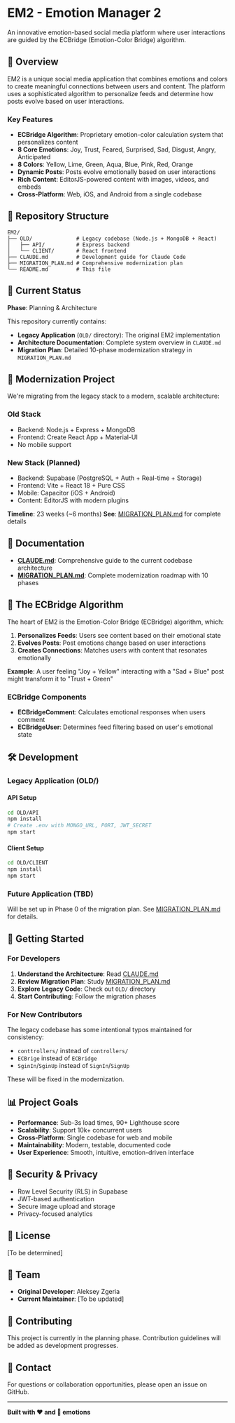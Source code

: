 # EM2 - Emotion Manager 2

An innovative emotion-based social media platform where user interactions are guided by the ECBridge (Emotion-Color Bridge) algorithm.

## 🌟 Overview

EM2 is a unique social media application that combines emotions and colors to create meaningful connections between users and content. The platform uses a sophisticated algorithm to personalize feeds and determine how posts evolve based on user interactions.

### Key Features

- **ECBridge Algorithm**: Proprietary emotion-color calculation system that personalizes content
- **8 Core Emotions**: Joy, Trust, Feared, Surprised, Sad, Disgust, Angry, Anticipated
- **8 Colors**: Yellow, Lime, Green, Aqua, Blue, Pink, Red, Orange
- **Dynamic Posts**: Posts evolve emotionally based on user interactions
- **Rich Content**: EditorJS-powered content with images, videos, and embeds
- **Cross-Platform**: Web, iOS, and Android from a single codebase

## 📂 Repository Structure

```
EM2/
├── OLD/              # Legacy codebase (Node.js + MongoDB + React)
│   ├── API/          # Express backend
│   └── CLIENT/       # React frontend
├── CLAUDE.md         # Development guide for Claude Code
├── MIGRATION_PLAN.md # Comprehensive modernization plan
└── README.md         # This file
```

## 🚀 Current Status

**Phase**: Planning & Architecture

This repository currently contains:
- **Legacy Application** (`OLD/` directory): The original EM2 implementation
- **Architecture Documentation**: Complete system overview in `CLAUDE.md`
- **Migration Plan**: Detailed 10-phase modernization strategy in `MIGRATION_PLAN.md`

## 🔄 Modernization Project

We're migrating from the legacy stack to a modern, scalable architecture:

### Old Stack
- Backend: Node.js + Express + MongoDB
- Frontend: Create React App + Material-UI
- No mobile support

### New Stack (Planned)
- Backend: Supabase (PostgreSQL + Auth + Real-time + Storage)
- Frontend: Vite + React 18 + Pure CSS
- Mobile: Capacitor (iOS + Android)
- Content: EditorJS with modern plugins

**Timeline**: 23 weeks (~6 months)
**See**: [MIGRATION_PLAN.md](MIGRATION_PLAN.md) for complete details

## 📖 Documentation

- **[CLAUDE.md](CLAUDE.md)**: Comprehensive guide to the current codebase architecture
- **[MIGRATION_PLAN.md](MIGRATION_PLAN.md)**: Complete modernization roadmap with 10 phases

## 🧠 The ECBridge Algorithm

The heart of EM2 is the Emotion-Color Bridge (ECBridge) algorithm, which:

1. **Personalizes Feeds**: Users see content based on their emotional state
2. **Evolves Posts**: Post emotions change based on user interactions
3. **Creates Connections**: Matches users with content that resonates emotionally

**Example**: A user feeling "Joy + Yellow" interacting with a "Sad + Blue" post might transform it to "Trust + Green"

### ECBridge Components

- **ECBridgeComment**: Calculates emotional responses when users comment
- **ECBridgeUser**: Determines feed filtering based on user's emotional state

## 🛠️ Development

### Legacy Application (OLD/)

#### API Setup
```bash
cd OLD/API
npm install
# Create .env with MONGO_URL, PORT, JWT_SECRET
npm start
```

#### Client Setup
```bash
cd OLD/CLIENT
npm install
npm start
```

### Future Application (TBD)

Will be set up in Phase 0 of the migration plan. See [MIGRATION_PLAN.md](MIGRATION_PLAN.md) for details.

## 🎯 Getting Started

### For Developers

1. **Understand the Architecture**: Read [CLAUDE.md](CLAUDE.md)
2. **Review Migration Plan**: Study [MIGRATION_PLAN.md](MIGRATION_PLAN.md)
3. **Explore Legacy Code**: Check out `OLD/` directory
4. **Start Contributing**: Follow the migration phases

### For New Contributors

The legacy codebase has some intentional typos maintained for consistency:
- `conttrollers/` instead of `controllers/`
- `ECBrige` instead of `ECBridge`
- `SginIn`/`SginUp` instead of `SignIn`/`SignUp`

These will be fixed in the modernization.

## 📊 Project Goals

- **Performance**: Sub-3s load times, 90+ Lighthouse score
- **Scalability**: Support 10k+ concurrent users
- **Cross-Platform**: Single codebase for web and mobile
- **Maintainability**: Modern, testable, documented code
- **User Experience**: Smooth, intuitive, emotion-driven interface

## 🔐 Security & Privacy

- Row Level Security (RLS) in Supabase
- JWT-based authentication
- Secure image upload and storage
- Privacy-focused analytics

## 📝 License

[To be determined]

## 👥 Team

- **Original Developer**: Aleksey Zgeria
- **Current Maintainer**: [To be updated]

## 🤝 Contributing

This project is currently in the planning phase. Contribution guidelines will be added as development progresses.

## 📧 Contact

For questions or collaboration opportunities, please open an issue on GitHub.

---

**Built with ❤️ and 🎨 emotions**
